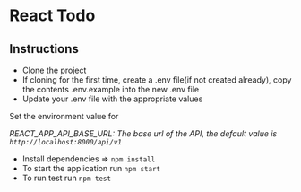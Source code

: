 # React Todo

## Instructions
* Clone the project
* If cloning for the first time, create a .env file(if not created already), copy the contents .env.example into the new .env file
* Update your .env file with the appropriate values

Set the environment value for 

  *_REACT_APP_API_BASE_URL_:* _The base url of the API, the default value is `http://localhost:8000/api/v1`_

* Install dependencies => `npm install`
* To start the application run `npm start`
* To run test run `npm test`

